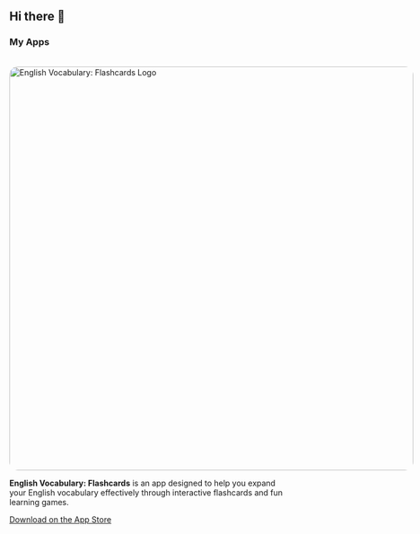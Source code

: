 <h2>Hi there 👋</h2>
<h3>My Apps</h3>
<br>
<div style="width: 720px; border-radius: 15px !important; overflow: hidden !important;">
    <img src="https://github.com/user-attachments/assets/bfdb705a-1eb7-47a8-b46b-9472dceab6f9" 
         width="720" 
         alt="English Vocabulary: Flashcards Logo">
</div>


<p>
    <strong>English Vocabulary: Flashcards</strong> is an app designed to help you expand your English vocabulary effectively through interactive flashcards and fun learning games.
</p>
<a href="https://apps.apple.com/tr/app/english-vocabulary-flashcards/id6680190159">Download on the App Store</a>
<!--
**MuratYurtseven/MuratYurtseven** is a ✨ _special_ ✨ repository because its `README.md` (this file) appears on your GitHub profile.

Here are some ideas to get you started:

- 🔭 I’m currently working on ...
- 🌱 I’m currently learning ...
- 👯 I’m looking to collaborate on ...
- 🤔 I’m looking for help with ...
- 💬 Ask me about ...
- 📫 How to reach me: ...
- 😄 Pronouns: ...
- ⚡ Fun fact: ...
-->
